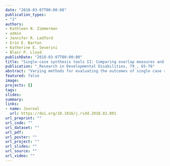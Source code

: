 ```yaml
---
date: "2018-03-07T00:00:00"
publication_types:
- "2"
authors:
- Kathleen N. Zimmerman
- admin
- Jennifer R. Ledford
- Erin E. Barton
- Katherine E. Severini
- Blair P. Lloyd
publishDate: "2018-03-07T00:00:00"
title: "Single-case synthesis tools II: Comparing overlap measures and parametric effect sizes for synthesizing antecedent sensory-based interventions"
publication: "_Research in Developmental Disabilities, 79_, 65-76"
abstract: "Varying methods for evaluating the outcomes of single case research designs (SCD) are currently used in reviews and meta-analyses of interventions. Quantitative effect size measures are often presented alongside visual analysis conclusions. Six measures across two classes—overlap measures (percentage non-overlapping data, improvement rate difference, and Tau) and parametric within-case effect sizes (standardized mean difference and log response ratio [increasing and decreasing])—were compared to determine if choice of synthesis method within and across classes impacts conclusions regarding effectiveness. The effectiveness of sensory-based interventions (SBI), a commonly used class of treatments for young children, was evaluated. Separately from evaluations of rigor and quality, authors evaluated behavior change between baseline and SBI conditions. SBI were unlikely to result in positive behavior change across all measures except IRD. However, subgroup analyses resulted in variable conclusions, indicating that the choice of measures for SCD meta-analyses can impact conclusions. Suggestions for using the log response ratio in SCD meta-analyses and considerations for understanding variability in SCD meta-analysis conclusions are discussed."
featured: false
image: 
projects: []
tags: 
slides: 
summary: 
links:
- name: Journal
  url: https://doi.org/10.1016/j.ridd.2018.02.001
url_preprint: ""
url_code: ""
url_dataset: ""
url_pdf: 
url_poster: ""
url_project: ""
url_slides: ""
url_source: ""
url_video: ""
---
```

